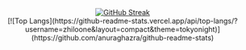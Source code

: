 <div align="center">
 <a href="https://git.io/streak-stats"><img src="https://streak-stats.demolab.com?user=zhiloone&theme=tokyonight&mode=weekly" alt="GitHub Streak" /></a>
 <br/>
 [![Top Langs](https://github-readme-stats.vercel.app/api/top-langs/?username=zhiloone&layout=compact&theme=tokyonight)](https://github.com/anuraghazra/github-readme-stats)
</div>
  

<!--
**zhiloone/zhiloone** is a ✨ _special_ ✨ repository because its `README.md` (this file) appears on your GitHub profile.

Here are some ideas to get you started:

- 🔭 I’m currently working on ...
- 🌱 I’m currently learning ...
- 👯 I’m looking to collaborate on ...
- 🤔 I’m looking for help with ...
- 💬 Ask me about ...
- 📫 How to reach me: ...
- 😄 Pronouns: ...
- ⚡ Fun fact: ...
-->
